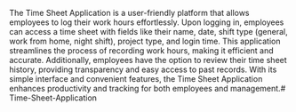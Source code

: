 The Time Sheet Application is a user-friendly platform that allows employees to log their work hours effortlessly. Upon logging in, employees can access a time sheet with fields like their name, date, shift type (general, work from home, night shift), project type, and login time. This application streamlines the process of recording work hours, making it efficient and accurate. Additionally, employees have the option to review their time sheet history, providing transparency and easy access to past records. With its simple interface and convenient features, the Time Sheet Application enhances productivity and tracking for both employees and management.# Time-Sheet-Application
